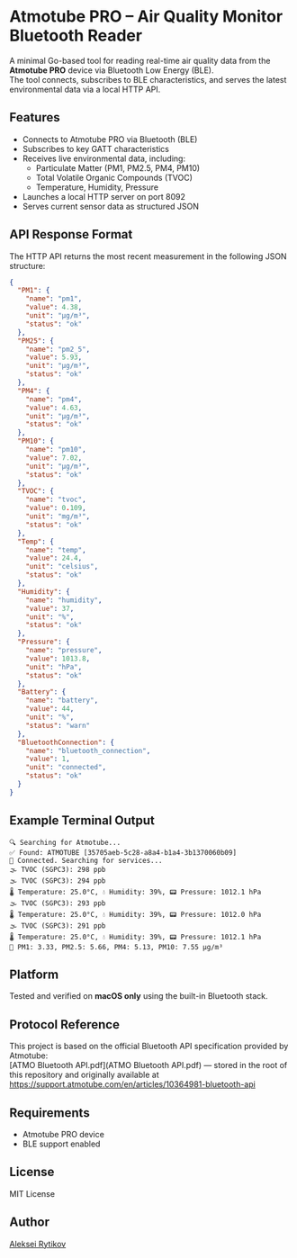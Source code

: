 # Atmotube PRO – Air Quality Monitor Bluetooth Reader

A minimal Go-based tool for reading real-time air quality data from the **Atmotube PRO** device via Bluetooth Low Energy (BLE).  
The tool connects, subscribes to BLE characteristics, and serves the latest environmental data via a local HTTP API.

## Features

- Connects to Atmotube PRO via Bluetooth (BLE)
- Subscribes to key GATT characteristics
- Receives live environmental data, including:
    - Particulate Matter (PM1, PM2.5, PM4, PM10)
    - Total Volatile Organic Compounds (TVOC)
    - Temperature, Humidity, Pressure
- Launches a local HTTP server on port 8092
- Serves current sensor data as structured JSON

## API Response Format

The HTTP API returns the most recent measurement in the following JSON structure:

```json
{
  "PM1": {
    "name": "pm1",
    "value": 4.38,
    "unit": "µg/m³",
    "status": "ok"
  },
  "PM25": {
    "name": "pm2_5",
    "value": 5.93,
    "unit": "µg/m³",
    "status": "ok"
  },
  "PM4": {
    "name": "pm4",
    "value": 4.63,
    "unit": "µg/m³",
    "status": "ok"
  },
  "PM10": {
    "name": "pm10",
    "value": 7.02,
    "unit": "µg/m³",
    "status": "ok"
  },
  "TVOC": {
    "name": "tvoc",
    "value": 0.109,
    "unit": "mg/m³",
    "status": "ok"
  },
  "Temp": {
    "name": "temp",
    "value": 24.4,
    "unit": "celsius",
    "status": "ok"
  },
  "Humidity": {
    "name": "humidity",
    "value": 37,
    "unit": "%",
    "status": "ok"
  },
  "Pressure": {
    "name": "pressure",
    "value": 1013.8,
    "unit": "hPa",
    "status": "ok"
  },
  "Battery": {
    "name": "battery",
    "value": 44,
    "unit": "%",
    "status": "warn"
  },
  "BluetoothConnection": {
    "name": "bluetooth_connection",
    "value": 1,
    "unit": "connected",
    "status": "ok"
  }
}
```

## Example Terminal Output

```
🔍 Searching for Atmotube...  
✅ Found: ATMOTUBE [35705aeb-5c28-a8a4-b1a4-3b1370060b09]  
🔗 Connected. Searching for services...  
🌫️ TVOC (SGPC3): 298 ppb  
🌫️ TVOC (SGPC3): 294 ppb  
🌡 Temperature: 25.0°C, 💧 Humidity: 39%, 📟 Pressure: 1012.1 hPa  
🌫️ TVOC (SGPC3): 293 ppb  
🌡 Temperature: 25.0°C, 💧 Humidity: 39%, 📟 Pressure: 1012.0 hPa  
🌫️ TVOC (SGPC3): 291 ppb  
🌡 Temperature: 25.0°C, 💧 Humidity: 39%, 📟 Pressure: 1012.1 hPa  
🌁 PM1: 3.33, PM2.5: 5.66, PM4: 5.13, PM10: 7.55 µg/m³
```

## Platform

Tested and verified on **macOS only** using the built-in Bluetooth stack.

## Protocol Reference

This project is based on the official Bluetooth API specification provided by Atmotube:  
[ATMO Bluetooth API.pdf](ATMO Bluetooth API.pdf) — stored in the root of this repository and originally available at https://support.atmotube.com/en/articles/10364981-bluetooth-api

## Requirements

- Atmotube PRO device
- BLE support enabled

## License

MIT License

## Author

[Aleksei Rytikov](https://github.com/chlp)